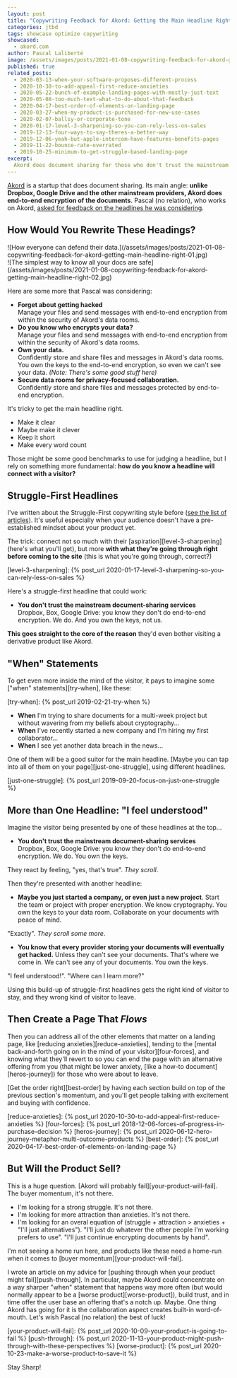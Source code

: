 ```yaml
---
layout: post
title: "Copywriting Feedback for Akord: Getting the Main Headline Right"
categories: jtbd
tags: showcase optimize copywriting
showcased:
  - akord.com
author: Pascal Laliberté
image: /assets/images/posts/2021-01-08-copywriting-feedback-for-akord-getting-main-headline-right.jpg
published: true
related_posts:
  - 2020-03-13-when-your-software-proposes-different-process
  - 2020-10-30-to-add-appeal-first-reduce-anxieties
  - 2020-05-22-bunch-of-example-landing-pages-with-mostly-just-text
  - 2020-05-08-too-much-text-what-to-do-about-that-feedback
  - 2020-04-17-best-order-of-elements-on-landing-page
  - 2020-03-27-when-my-product-is-purchased-for-new-use-cases
  - 2020-02-07-ballsy-or-corporate-tone
  - 2020-01-17-level-3-sharpening-so-you-can-rely-less-on-sales
  - 2019-12-13-four-ways-to-say-theres-a-better-way
  - 2019-12-06-yeah-but-apple-intercom-have-features-benefits-pages
  - 2019-11-22-bounce-rate-overrated
  - 2019-10-25-minimum-to-get-struggle-based-landing-page
excerpt:
  Akord does document sharing for those who don't trust the mainstream providers and their lack of end-to-end encryption. The author asked for feedback on his headlines. Here's my take.
---
```


[Akord][akord] is a startup that does document sharing. Its main angle: **unlike Dropbox, Google Drive and the other mainstream providers, Akord does end-to-end encryption of the documents**. Pascal (no relation), who works on Akord, [asked for feedback on the headlines he was considering][thread].

[akord]: https://akord.com

## How Would You Rewrite These Headings?

[thread]: https://www.indiehackers.com/post/landing-page-title-feedback-a31cf88233?commentId=-MQSJRkBUrwFGzJY9S9_

<div class="img-zoom two-up" markdown="1">

<div class="left" markdown="1">
![How everyone can defend their data.](/assets/images/posts/2021-01-08-copywriting-feedback-for-akord-getting-main-headline-right-01.jpg)
</div>

<div class="right" markdown="1">
![The simplest way to know all your docs are safe](/assets/images/posts/2021-01-08-copywriting-feedback-for-akord-getting-main-headline-right-02.jpg)
</div>

</div>

Here are some more that Pascal was considering:

* **Forget about getting hacked**<br> Manage your files and send messages with end-to-end encryption from within the security of Akord's data rooms.
* **Do you know who encrypts your data?**<br> Manage your files and send messages with end-to-end encryption from within the security of Akord's data rooms.
* **Own your data.**<br> Confidently store and share files and messages in Akord's data rooms. You own the keys to the end-to-end encryption, so even we can't see your data. _(Note: There's some good stuff here)_
* **Secure data rooms for privacy-focused collaboration.**<br> Confidently store and share files and messages protected by end-to-end encryption.

It's tricky to get the main headline right.

* Make it clear
* Maybe make it clever
* Keep it short
* Make every word count

Those might be some good benchmarks to use for judging a headline, but I rely on something more fundamental: **how do you know a headline will connect with a visitor?**

## Struggle-First Headlines

I've written about the Struggle-First copywriting style before ([see the list of articles](/)). It's useful especially when your audience doesn't have a pre-established mindset about your product yet.

The trick: connect not so much with their [aspiration][level-3-sharpening] (here's what you'll get), but more **with what they're going through right before coming to the site** (this is what you're going through, correct?)

[level-3-sharpening]: {% post_url 2020-01-17-level-3-sharpening-so-you-can-rely-less-on-sales %}

Here's a struggle-first headline that could work:

* **You don't trust the mainstream document-sharing services**<br> Dropbox, Box, Google Drive: you know they don't do end-to-end encryption. We do. And you own the keys, not us.

**This goes straight to the core of the reason** they'd even bother visiting a derivative product like Akord.

## "When" Statements

To get even more inside the mind of the visitor, it pays to imagine some ["when" statements][try-when], like these:

[try-when]: {% post_url 2019-02-21-try-when %}

* **When** I'm trying to share documents for a multi-week project but without wavering from my beliefs about cryptography...
* **When** I've recently started a new company and I'm hiring my first collaborator...
* **When** I see yet another data breach in the news...

One of them will be a good suitor for the main headline. [Maybe you can tap into all of them on your page][just-one-struggle], using different headlines.

[just-one-struggle]: {% post_url 2019-09-20-focus-on-just-one-struggle %}

## More than One Headline: "I feel understood"

Imagine the visitor being presented by one of these headlines at the top...

* **You don't trust the mainstream document-sharing services**<br> Dropbox, Box, Google Drive: you know they don't do end-to-end encryption. We do. You own the keys.

They react by feeling, "yes, that's true". _They scroll_.

Then they're presented with another headline:

* **Maybe you just started a company, or even just a new project**. Start the team or project with proper encryption. We know cryptography. You own the keys to your data room. Collaborate on your documents with peace of mind.

"Exactly". _They scroll some more_.

* **You know that every provider storing your documents will eventually get hacked.** Unless they can't see your documents. That's where we come in. We can't see any of your documents. You own the keys.

"I feel understood!". "Where can I learn more?"

Using this build-up of struggle-first headlines gets the right kind of visitor to stay, and they wrong kind of visitor to leave.

## Then Create a Page That _Flows_

Then you can address all of the other elements that matter on a landing page, like [reducing anxieties][reduce-anxieties], tending to the [mental back-and-forth going on in the mind of your visitor][four-forces], and knowing what they'll revert to so you can end the page with an alternative offering from you (that might be lower anxiety, [like a how-to document][heros-journey]) for those who were about to leave.

[Get the order right][best-order] by having each section build on top of the previous section's momentum, and you'll get people talking with excitement and buying with confidence.

[reduce-anxieties]: {% post_url 2020-10-30-to-add-appeal-first-reduce-anxieties %}
[four-forces]: {% post_url 2018-12-06-forces-of-progress-in-purchase-decision %}
[heros-journey]: {% post_url 2020-06-12-hero-journey-metaphor-multi-outcome-products %}
[best-order]: {% post_url 2020-04-17-best-order-of-elements-on-landing-page %}

## But Will the Product Sell?

This is a huge question. [Akord will probably fail][your-product-will-fail]. The buyer momentum, it's not there.

* I'm looking for a strong struggle. It's not there.
* I'm looking for more attraction than anxieties. It's not there.
* I'm looking for an overal equation of (struggle + attraction > anxieties + "I'll just alternatives"). "I'll just do whatever the other people I'm working prefers to use". "I'll just continue encrypting documents by hand".

I'm not seeing a home run here, and products like these need a home-run when it comes to [buyer momentum][your-product-will-fail].

I wrote an article on my advice for [pushing through when your product might fail][push-through]. In particular, maybe Akord could concentrate on a way sharper "when" statement that happens way more often (but would normally appear to be a [worse product][worse-product]), build trust, and in time offer the user base an offering that's a notch up. Maybe. One thing Akord has going for it is the collaboration aspect creates built-in word-of-mouth. Let's wish Pascal (no relation) the best of luck!

[your-product-will-fail]: {% post_url 2020-10-09-your-product-is-going-to-fail %}
[push-through]: {% post_url 2020-11-13-your-product-might-push-through-with-these-perspectives %}
[worse-product]: {% post_url 2020-10-23-make-a-worse-product-to-save-it %}

Stay Sharp!
